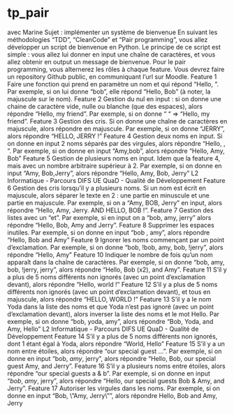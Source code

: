 # tp_pair
avec Marine
Sujet : implémenter un système de bienvenue
En suivant les méthodologies “TDD”, “CleanCode” et “Pair programming”, vous allez
développer un script de bienvenue en Python. Le principe de ce script est simple : vous allez
lui donner en input une chaîne de caractères, et vous allez obtenir en output un message de
bienvenue.
Pour le pair programming, vous alternerez les rôles à chaque feature. Vous devrez
faire un repository Github public, en communiquant l’url sur Moodle.
Feature 1
Faire une fonction qui prend en paramètre un nom et qui répond “Hello, <nom>”. Par
exemple, si on lui donne “bob”, elle répond “Hello, Bob” (à noter, la majuscule sur le nom).
Feature 2
Gestion du nul en input : si on donne une chaine de caractère vide, nulle ou blanche
(que des espaces), alors répondre “Hello, my friend”. Par exemple, si on donne “ “ =>
“Hello, my friend”.
Feature 3
Gestion des cris. Si on donne une chaîne de caractères en majuscule, alors
répondre en majuscule. Par exemple, si on donne “JERRY”, alors répondre “HELLO, JERRY
!”
Feature 4
Gestion deux noms en input. Si on donne en input 2 noms séparés par des virgules,
alors répondre “Hello, <nom1>, <nom2>”. Par exemple, si on donne en input “Amy,bob”,
alors répondre “Hello, Amy, Bob”
Feature 5
Gestion de plusieurs noms en input. Idem que la feature 4, mais avec un nombre
arbitraire supérieur à 2. Par exemple, si on donne en input “Amy, Bob,Jerry”, alors répondre
“Hello, Amy, Bob, Jerry”
 L2 Informatique - Parcours DIFS
 UE QuaD - Qualité de Développement
Feature 6
Gestion des cris lorsqu’il y a plusieurs noms. Si un nom est écrit en majuscule, alors
séparer le texte en 2 : une partie en minuscule et une partie en majuscule. Par exemple, si
on a “Amy, BOB, Jerry” en input, alors répondre “Hello, Amy, Jerry. AND HELLO, BOB !”.
Feature 7
Gestion des listes avec un “et”. Par exemple, si en input on a “bob, amy, jerry” alors
répondre “Hello, Bob, Amy and Jerry”.
Feature 8
Supprimer les espaces inutiles. Par exemple, si on donne en input “bob , amy”,
alors répondre “Hello, Bob and Amy”
Feature 9
Ignorer les noms commençant par un point d’exclamation. Par exemple, si on donne
“bob, !bob, amy, bob, !jerry”, alors répondre “Hello, Amy”
Feature 10
Indiquer le nombre de fois qu’un nom apparaît dans la chaîne de caractères. Par
exemple, si on donne “bob, amy, bob, !jerry, jerry”, alors répondre “Hello, Bob (x2), and
Amy”.
Feature 11
S’il y a plus de 5 noms différents non ignorés (avec un point d’exclamation devant),
alors répondre “Hello, world !”
Feature 12
S’il y a plus de 5 noms différents non ignorés (avec un point d’exclamation devant),
et tous en majuscule, alors répondre “HELLO, WORLD !”
Feature 13
S’il y a le nom Yoda dans la liste des noms et que Yoda n’est pas ignoré (avec un
point d’exclamation devant), alors inverser la liste des noms et le mot Hello. Par exemple, si
on donne “bob, yoda, amy”, alors répondre “Bob, Yoda, and Amy, Hello”
 L2 Informatique - Parcours DIFS
 UE QuaD - Qualité de Développement
Feature 14
S’il y a plus de 5 noms différents non ignorés, dont 1 étant égal à Yoda, alors
répondre “World, Hello”
Feature 15
S’il y a un nom entre étoiles, alors répondre “our special guest …”. Par exemple, si
on donne en input “bob, *amy*, jerry”, alors répondre “Hello, Bob, our special guest Amy,
and Jerry”.
Feature 16
S’il y a plusieurs noms entre étoiles, alors répondre “our special guests a & b”. Par
exemple, si on donne en input “*bob*, *amy*, jerry”, alors répondre “Hello, our special guests
Bob & Amy, and Jerry”.
Feature 17
Autoriser les virgules dans les noms. Par exemple, si on donne en input “Bob, \”Amy,
Jerry\””, alors répondre Hello, Bob and Amy, Jerry
